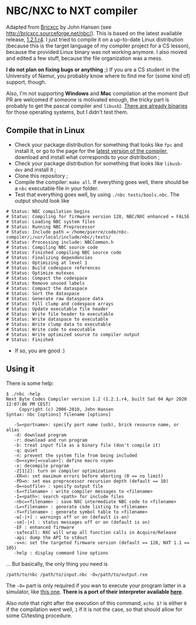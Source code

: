 # NBC/NXC to NXT compiler

Adapted from [Bricxcc](https://sourceforge.net/projects/bricxcc/) by John Hansen (see <http://bricxcc.sourceforge.net/nbc/>).
This is based on the latest available release, [1.2.1.r4](https://sourceforge.net/projects/bricxcc/files/NBC_NXC/NBC%20release%201.2.1%20r4/).
I just tried to compile it on a up-to-date Linux distribution (because this is the target language of my compiler project for a CS lesson), because the provided Linux binary was not working anymore.
I also moved and edited a few stuff, because the file organization was a mess.

**I do not plan on fixing bugs or anything** ;)
If you are a CS student in the University of Namur, you probably know where to find me for (some kind of) support, though.

Also, I'm not supporting **Windows** and **Mac** compilation at the moment (but PR are welcomed if someone is motivated enough, the tricky part is probably to get the pascal compiler and `libusb`).
[There are already binaries](https://sourceforge.net/projects/bricxcc/files/NBC_NXC/NBC%20release%201.2.1%20r4/) for those operating systems, but I didn't test them.

## Compile that in Linux

+ Check your package distribution for something that looks like `fpc` and install it, or go to the page for the [latest version of the compiler](https://sourceforge.net/projects/freepascal/files/Linux/3.0.4/), download and install what corresponds to your distribution ;
+ Check your package distribution for something that looks like `libusb-dev` and install it ;
+ Clone this repository ;
+ Compile the compiler: `make all`. If everything goes well, there should be a `nbc` executable file in your folder.
+ Test that everything goes well, by using `./nbc tests/bools.nbc`. The output should look like

```
# Status: NBC compilation begins
# Status: Compiling for firmware version 128, NBC/NXC enhanced = FALSE
# Status: Loading NBC system files
# Status: Running NBC Preprocessor
# Status: Include path = /home/pierre/code/nbc-compiler/;/usr/local/include/nbc/;tests/
# Status: Processing include: NBCCommon.h
# Status: Compiling NBC source code
# Status: Finished compiling NBC source code
# Status: Finalizing dependencies
# Status: Optimizing at level 1
# Status: Build codespace references
# Status: Optimize mutexes
# Status: Compact the codespace
# Status: Remove unused labels
# Status: Compact the dataspace
# Status: Sort the dataspace
# Status: Generate raw dataspace data
# Status: Fill clump and codespace arrays
# Status: Update executable file header
# Status: Write file header to executable
# Status: Write dataspace to executable
# Status: Write clump data to executable
# Status: Write code to executable
# Status: Write optimized source to compiler output
# Status: Finished
```
+ If so, you are good :)


## Using it

There is some help:

```
$ ./nbc -help
Next Byte Codes Compiler version 1.2 (1.2.1.r4, built Sat 04 Apr 2020 12:07:06 PM CEST)
     Copyright (c) 2006-2010, John Hansen
Syntax: nbc [options] filename [options]

   -S=<portname>: specify port name (usb), brick resource name, or alias
   -d: download program
   -r: download and run program
   -b: treat input file as a binary file (don't compile it)
   -q: quiet
   -n: prevent the system file from being included
   -D=<sym>[=<value>]: define macro <sym>
   -x: decompile program
   -Z[1|2]: turn on compiler optimizations
   -ER=n: set maximum errors before aborting (0 == no limit)
   -PD=n: set max preprocessor recursion depth (default == 10)
   -O=<outfile> : specify output file
   -E=<filename> : write compiler messages to <filename>
   -I=<path>: search <path> for include files
   -nbc=<filename> : save NXC intermediate NBC code to <filename>
   -L=<filename> : generate code listing to <filename>
   -Y=<filename> : generate symbol table to <filename>
   -w[-|+] : warnings off or on (default is on)
   -sm[-|+] : status messages off or on (default is on)
   -EF : enhanced firmware
   -safecall: NXC will wrap all function calls in Acquire/Release
   -api: dump the API to stdout
   -v=n: set the targeted firmware version (default == 128, NXT 1.1 == 105)
   -help : display command line options
```

... But basically, the only thing you need is

```
/path/to/nbc /path/to/input.nbc -O=/path/to/output.rxe
```

The `-O=` part is only required if you wan to execute your program latter in a simulator, like [this one](http://schuelerlabor.informatik.rwth-aachen.de/roboter-simulator). **There is a port of their interpreter available [here](https://github.com/pierre-24/nxt-interpreter)**.

Also note that right after the execution of this command, `echo $?` is either `0` if the compilation went well, `1` if it is not the case, so that should allow for some CI/testing procedure.
